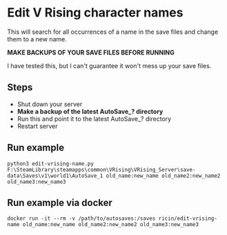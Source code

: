 # Edit V Rising character names

This will search for all occurrences of a name in the save files and change them to a new name.

**MAKE BACKUPS OF YOUR SAVE FILES BEFORE RUNNING**

I have tested this, but I can't guarantee it won't mess up your save files.

## Steps
- Shut down your server
- **Make a backup of the latest AutoSave_? directory**
- Run this and point it to the latest AutoSave_? directory
- Restart server

## Run example
```
python3 edit-vrising-name.py F:\SteamLibrary\steamapps\common\VRising\VRising_Server\save-data\Saves\v1\world1\AutoSave_1 old_name:new_name old_name2:new_name2 old_name3:new_name3
```

## Run example via docker
```
docker run -it --rm -v /path/to/autosaves:/saves ricin/edit-vrising-name old_name:new_name old_name2:new_name2 old_name3:new_name3
```
